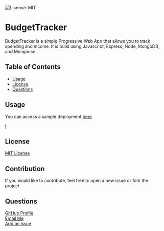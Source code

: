 ![License: MIT](https://img.shields.io/badge/License-MIT-yellow.svg)

# BudgetTracker

BudgetTracker is a simple Progressive Web App that allows you to track spending and income.  It is build using Javascript, Express, Node, MongoDB, and Mongoose.

## Table of Contents

- [Usage](#usage)
- [License](#license)
- [Questions](#questions)

## Usage

You can access a sample deployment [here](https://floating-harbor-48395.herokuapp.com/)

[!](/public/images/screenshot.png)

## License

[MIT License](https://opensource.org/licenses/MIT)

## Contribution

If you would like to contribute, feel free to open a new issue or fork the project.

## Questions

[GitHub Profile](https://github.com/sakme)  
[Email Me](mailto:alan@akme.us)  
[Add an issue](https://github.com/sakme/budget_tracker)
